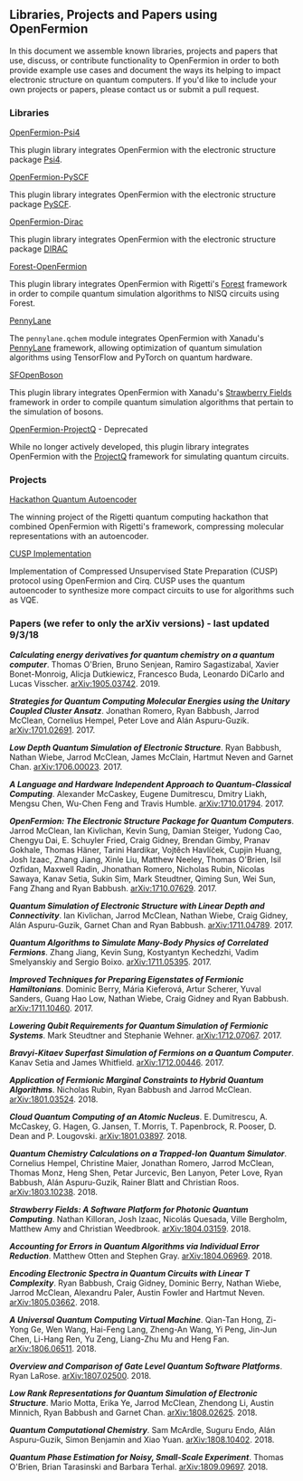 ## Libraries, Projects and Papers using OpenFermion

In this document we assemble known libraries, projects and papers that use,
discuss, or contribute functionality to OpenFermion in order to both provide
example use cases and document the ways its helping to impact electronic
structure on quantum computers. If you'd like to include your own projects
or papers, please contact us or submit a pull request.


### Libraries

[OpenFermion-Psi4](http://github.com/quantumlib/OpenFermion-Psi4)

This plugin library integrates OpenFermion with the electronic structure
package [Psi4](http://psicode.org).

[OpenFermion-PySCF](http://github.com/quantumlib/OpenFermion-PySCF)

This plugin library integrates OpenFermion with the electronic structure package
[PySCF](https://github.com/sunqm/pyscf).

[OpenFermion-Dirac](https://github.com/bsenjean/Openfermion-Dirac)

This plugin library integrates OpenFermion with the electronic structure package
[DIRAC](http://diracprogram.org/doku.php)

[Forest-OpenFermion](https://github.com/rigetticomputing/forestopenfermion) 

This plugin library integrates OpenFermion with Rigetti's
[Forest](https://www.rigetti.com/forest) framework in order to compile
quantum simulation algorithms to NISQ circuits using Forest.

[PennyLane](http://github.com/XanaduAI/PennyLane)

The `pennylane.qchem` module integrates OpenFermion with Xanadu's
[PennyLane](https://pennylane.ai) framework, allowing optimization
of quantum simulation algorithms using TensorFlow and PyTorch
on quantum hardware.

[SFOpenBoson](https://github.com/XanaduAI/SFOpenBoson)

This plugin library integrates OpenFermion with Xanadu's
[Strawberry Fields](https://github.com/XanaduAI/strawberryfields)
framework in order to compile quantum simulation algorithms that
pertain to the simulation of bosons.


[OpenFermion-ProjectQ](https://github.com/quantumlib/OpenFermion-ProjectQ) - Deprecated

While no longer actively developed, this plugin library integrates OpenFermion
with the [ProjectQ](https://projectq.ch) framework for simulating quantum
circuits.


### Projects

[Hackathon Quantum Autoencoder](https://github.com/hsim13372/QCompress)

The winning project of the Rigetti quantum computing hackathon that combined
OpenFermion with Rigetti's framework, compressing molecular representations
with an autoencoder.

[CUSP Implementation](https://github.com/zapatacomputing/cusp_cirq_demo)

Implementation of Compressed Unsupervised State Preparation (CUSP) protocol
using OpenFermion and Cirq. CUSP uses the quantum autoencoder to synthesize
more compact circuits to use for algorithms such as VQE.


### Papers (we refer to only the arXiv versions) - last updated 9/3/18

***Calculating energy derivatives for quantum chemistry on a quantum computer***.
Thomas O'Brien, Bruno Senjean, Ramiro Sagastizabal, Xavier Bonet-Monroig,
Alicja Dutkiewicz, Francesco Buda, Leonardo DiCarlo and Lucas Visscher.
[arXiv:1905.03742](https://arxiv.org/abs/1905.03742). 2019.

***Strategies for Quantum Computing Molecular Energies using the Unitary Coupled
Cluster Ansatz***. Jonathan Romero, Ryan Babbush, Jarrod McClean, Cornelius
Hempel, Peter Love and Alán Aspuru-Guzik.
[arXiv:1701.02691](https://arxiv.org/abs/1701.02691). 2017.

***Low Depth Quantum Simulation of Electronic Structure***. Ryan Babbush, Nathan Wiebe,
Jarrod McClean, James McClain, Hartmut Neven and Garnet Chan.
[arXiv:1706.00023](https://arxiv.org/abs/1706.00023). 2017.

***A Language and Hardware Independent Approach to Quantum-Classical
Computing***. Alexander McCaskey, Eugene Dumitrescu, Dmitry Liakh, Mengsu Chen,
Wu-Chen Feng and Travis Humble.
[arXiv:1710.01794](https://arxiv.org/abs/1710.01794). 2017.

***OpenFermion: The Electronic Structure Package for Quantum Computers***.
Jarrod McClean, Ian Kivlichan, Kevin Sung, Damian Steiger, Yudong Cao, Chengyu Dai,
E. Schuyler Fried, Craig Gidney, Brendan Gimby, Pranav Gokhale, Thomas Häner,
Tarini Hardikar, Vojtĕch Havlíček, Cupjin Huang, Josh Izaac, Zhang Jiang, Xinle Liu,
Matthew Neeley, Thomas O'Brien, Isil Ozfidan, Maxwell Radin, Jhonathan Romero,
Nicholas Rubin, Nicolas Sawaya, Kanav Setia, Sukin Sim, Mark Steudtner,
Qiming Sun, Wei Sun, Fang Zhang and Ryan Babbush.
[arXiv:1710.07629](https://arxiv.org/abs/1710.07629). 2017.

***Quantum Simulation of Electronic Structure with Linear Depth and Connectivity***.
Ian Kivlichan, Jarrod McClean, Nathan Wiebe, Craig Gidney,
Alán Aspuru-Guzik, Garnet Chan and Ryan Babbush.
[arXiv:1711.04789](https://arxiv.org/abs/1711.04789). 2017.

***Quantum Algorithms to Simulate Many-Body Physics of Correlated Fermions***.
Zhang Jiang, Kevin Sung, Kostyantyn Kechedzhi, Vadim Smelyanskiy and Sergio Boixo.
[arXiv:1711.05395](https://arxiv.org/abs/1711.05395). 2017.

***Improved Techniques for Preparing Eigenstates of Fermionic Hamiltonians***.
Dominic Berry, Mária Kieferová, Artur Scherer, Yuval Sanders,
Guang Hao Low, Nathan Wiebe, Craig Gidney and Ryan Babbush.
[arXiv:1711.10460](https://arxiv.org/abs/1711.10460). 2017.

***Lowering Qubit Requirements for Quantum Simulation of Fermionic Systems***.
Mark Steudtner and Stephanie Wehner.
[arXiv:1712.07067](https://arxiv.org/abs/1712.07067). 2017.

***Bravyi-Kitaev Superfast Simulation of Fermions on a Quantum Computer***.
Kanav Setia and James Whitfield.
[arXiv:1712.00446](https://arxiv.org/abs/1712.00446). 2017.

***Application of Fermionic Marginal Constraints to Hybrid Quantum
Algorithms***. Nicholas Rubin, Ryan Babbush and Jarrod McClean.
[arXiv:1801.03524](https://arxiv.org/abs/1801.03524). 2018.

***Cloud Quantum Computing of an Atomic Nucleus***.
E. Dumitrescu, A. McCaskey, G. Hagen, G. Jansen, T. Morris,
T. Papenbrock, R. Pooser, D. Dean and P. Lougovski.
[arXiv:1801.03897](https://arxiv.org/abs/1801.03897). 2018.

***Quantum Chemistry Calculations on a Trapped-Ion Quantum Simulator***.
Cornelius Hempel, Christine Maier, Jonathan Romero, Jarrod McClean,
Thomas Monz, Heng Shen, Petar Jurcevic, Ben Lanyon, Peter Love, Ryan Babbush,
Alán Aspuru-Guzik, Rainer Blatt and Christian Roos.
[arXiv:1803.10238](https://arxiv.org/abs/1803.10238). 2018.

***Strawberry Fields: A Software Platform for Photonic Quantum Computing***.
Nathan Killoran, Josh Izaac, Nicolás Quesada, Ville Bergholm, Matthew Amy and
Christian Weedbrook.
[arXiv:1804.03159](https://arxiv.org/abs/1804.03159). 2018.

***Accounting for Errors in Quantum Algorithms via Individual Error
Reduction***. Matthew Otten and Stephen Gray.
[arXiv:1804.06969](https://arxiv.org/abs/1804.06969). 2018.

***Encoding Electronic Spectra in Quantum Circuits with Linear T Complexity***.
Ryan Babbush, Craig Gidney, Dominic Berry, Nathan Wiebe, Jarrod McClean,
Alexandru Paler, Austin Fowler and Hartmut Neven.
[arXiv:1805.03662](https://arxiv.org/abs/1805.03662). 2018.

***A Universal Quantum Computing Virtual Machine***.
Qian-Tan Hong, Zi-Yong Ge, Wen Wang, Hai-Feng Lang, Zheng-An Wang, Yi Peng,
Jin-Jun Chen, Li-Hang Ren, Yu Zeng, Liang-Zhu Mu and Heng Fan.
[arXiv:1806.06511](https://arxiv.org/abs/1806.06511). 2018.

***Overview and Comparison of Gate Level Quantum Software Platforms***.
Ryan LaRose. [arXiv:1807.02500](https://arxiv.org/abs/1807.02500). 2018.

***Low Rank Representations for Quantum Simulation of Electronic Structure***.
Mario Motta, Erika Ye, Jarrod McClean, Zhendong Li, Austin Minnich,
Ryan Babbush and Garnet Chan.
[arXiv:1808.02625](https://arxiv.org/abs/1808.02625). 2018.

***Quantum Computational Chemistry***.
Sam McArdle, Suguru Endo, Alán Aspuru-Guzik, Simon Benjamin and Xiao Yuan.
[arXiv:1808.10402](https://arxiv.org/abs/1808.10402). 2018.

***Quantum Phase Estimation for Noisy, Small-Scale Experiment***.
Thomas O'Brien, Brian Tarasinski and Barbara Terhal.
[arXiv:1809.09697](https://arxiv.org/abs/1809.09697). 2018.
